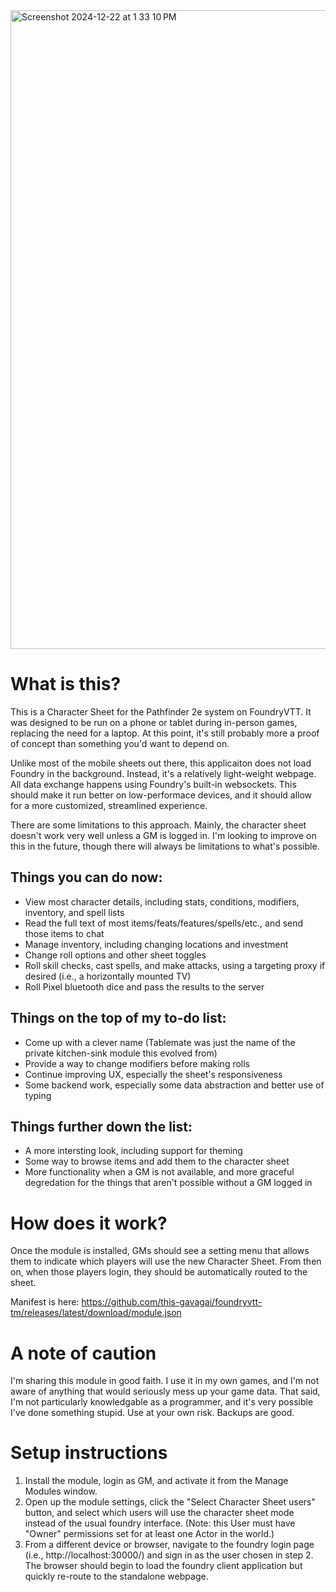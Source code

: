 
<img width="1022" alt="Screenshot 2024-12-22 at 1 33 10 PM" src="https://github.com/user-attachments/assets/26c7becb-90fe-43e4-a9ea-7da6ca7f37d9" />

# What is this?

This is a Character Sheet for the Pathfinder 2e system on FoundryVTT. It was designed to be run on a phone or tablet during in-person games, replacing the need for a laptop. 
At this point, it's still probably more a proof of concept than something you'd want to depend on.

Unlike most of the mobile sheets out there, this applicaiton does not load Foundry in the background. Instead, it's a relatively light-weight webpage. 
All data exchange happens using Foundry's built-in websockets. This should make it run better on low-performace devices, and it should allow for a more customized, streamlined experience.

There are some limitations to this approach. Mainly, the character sheet doesn't work very well unless a GM is logged in. I'm looking to improve on this in the future, though there will always be limitations to what's possible.

## Things you can do now:
- View most character details, including stats, conditions, modifiers, inventory, and spell lists
- Read the full text of most items/feats/features/spells/etc., and send those items to chat
- Manage inventory, including changing locations and investment
- Change roll options and other sheet toggles
- Roll skill checks, cast spells, and make attacks, using a targeting proxy if desired (i.e., a horizontally mounted TV)
- Roll Pixel bluetooth dice and pass the results to the server
  
## Things on the top of my to-do list:
- Come up with a clever name (Tablemate was just the name of the private kitchen-sink module this evolved from)
- Provide a way to change modifiers before making rolls
- Continue improving UX, especially the sheet's responsiveness
- Some backend work, especially some data abstraction and better use of typing

## Things further down the list:
- A more intersting look, including support for theming
- Some way to browse items and add them to the character sheet
- More functionality when a GM is not available, and more graceful degredation for the things that aren't possible without a GM logged in

# How does it work?
Once the module is installed, GMs should see a setting menu that allows them to indicate which players will use the new Character Sheet. From then on, when those players login, they should be automatically routed to the sheet.

Manifest is here: https://github.com/this-gavagai/foundryvtt-tm/releases/latest/download/module.json

# A note of caution
I'm sharing this module in good faith. I use it in my own games, and I'm not aware of anything that would seriously mess up your game data. That said, I'm not particularly knowledgable as a programmer, and it's very possible I've done something stupid. Use at your own risk. Backups are good.

# Setup instructions
1) Install the module, login as GM, and activate it from the Manage Modules window.
2) Open up the module settings, click the "Select Character Sheet users" button, and select which users will use the character sheet mode instead of the usual foundry interface. (Note: this User must have "Owner" permissions set for at least one Actor in the world.)
3) From a different device or browser, navigate to the foundry login page (i.e., http://localhost:30000/) and sign in as the user chosen in step 2. The browser should begin to load the foundry client application but quickly re-route to the standalone webpage.
